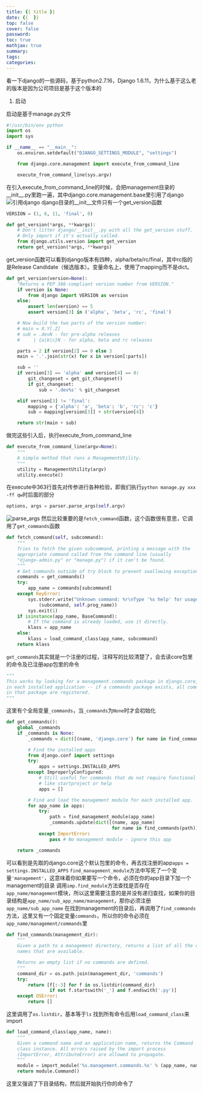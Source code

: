 ```yaml
--- 
title: {{ title }} 
date: {{  }}
top: false
cover: false
password:
toc: true 
mathjax: true 
summary: 
tags: 
categories: 
---
```


看一下django的一些源码，基于python2.7.16，Django 1.6.11，为什么基于这么老的版本是因为公司项目是基于这个版本的

1. 启动

启动是基于manage.py文件

```python
#!/usr/bin/env python
import os
import sys

if __name__ == "__main__":
    os.environ.setdefault("DJANGO_SETTINGS_MODULE", "settings")

    from django.core.management import execute_from_command_line

    execute_from_command_line(sys.argv)
```

在引入execute_from_command_line的时候，会把management目录的__init__.py里跑一遍，其中django.core.management.base里引用了django
![引用django](image/2020-12-24-17-44-08.png)
django目录的__init__文件只有一个get_version函数

```python
VERSION = (1, 6, 11, 'final', 0)

def get_version(*args, **kwargs):
    # Don't litter django/__init__.py with all the get_version stuff.
    # Only import if it's actually called.
    from django.utils.version import get_version
    return get_version(*args, **kwargs)
```

get_version函数可以看到django版本有四种，alpha/beta/rc/final，其中rc指的是Release Candidate（候选版本）。变量命名上，使用了mapping而不是dict。

```python
def get_version(version=None):
    "Returns a PEP 386-compliant version number from VERSION."
    if version is None:
        from django import VERSION as version
    else:
        assert len(version) == 5
        assert version[3] in ('alpha', 'beta', 'rc', 'final')

    # Now build the two parts of the version number:
    # main = X.Y[.Z]
    # sub = .devN - for pre-alpha releases
    #     | {a|b|c}N - for alpha, beta and rc releases

    parts = 2 if version[2] == 0 else 3
    main = '.'.join(str(x) for x in version[:parts])

    sub = ''
    if version[3] == 'alpha' and version[4] == 0:
        git_changeset = get_git_changeset()
        if git_changeset:
            sub = '.dev%s' % git_changeset

    elif version[3] != 'final':
        mapping = {'alpha': 'a', 'beta': 'b', 'rc': 'c'}
        sub = mapping[version[3]] + str(version[4])

    return str(main + sub)
```

做完这些引入后，执行execute_from_command_line

```python
def execute_from_command_line(argv=None):
    """
    A simple method that runs a ManagementUtility.
    """
    utility = ManagementUtility(argv)
    utility.execute()
```

在execute中363行首先对传参进行各种检验，即我们执行`python manage.py xxx -ff qw`时后面的部分

```python
options, args = parser.parse_args(self.argv)
```

 ![parse_args](image/2020-12-29-21-27-29.png)
 然后比较重要的是`fetch_command`函数，这个函数很有意思，它调用了`get_commands`函数

```python
def fetch_command(self, subcommand):
    """
    Tries to fetch the given subcommand, printing a message with the
    appropriate command called from the command line (usually
    "django-admin.py" or "manage.py") if it can't be found.
    """
    # Get commands outside of try block to prevent swallowing exceptions
    commands = get_commands()
    try:
        app_name = commands[subcommand]
    except KeyError:
        sys.stderr.write("Unknown command: %r\nType '%s help' for usage.\n" % \
            (subcommand, self.prog_name))
        sys.exit(1)
    if isinstance(app_name, BaseCommand):
        # If the command is already loaded, use it directly.
        klass = app_name
    else:
        klass = load_command_class(app_name, subcommand)
    return klass
```

`get_commands`其实就是一个注册的过程，注释写的比较清楚了，会去读core包里的命令及已注册app包里的命令

```python
"""
This works by looking for a management.commands package in django.core, and
in each installed application -- if a commands package exists, all commands
in that package are registered.
"""
```

这里有个全局变量`_commands`，当`_commands`为`None`时才会初始化

```python
def get_commands():
    global _commands
    if _commands is None:
        _commands = dict([(name, 'django.core') for name in find_commands(__path__[0])])

        # Find the installed apps
        from django.conf import settings
        try:
            apps = settings.INSTALLED_APPS
        except ImproperlyConfigured:
            # Still useful for commands that do not require functional settings,
            # like startproject or help
            apps = []

        # Find and load the management module for each installed app.
        for app_name in apps:
            try:
                path = find_management_module(app_name)
                _commands.update(dict([(name, app_name)
                                       for name in find_commands(path)]))
            except ImportError:
                pass # No management module - ignore this app

    return _commands
```

可以看到是先取的django.core这个默认包里的命令，再去找注册的app`apps = settings.INSTALLED_APPS`
`find_management_module`方法中写死了一个变量`'management'`，这意味着你如果要写一个命令，必须在你的app目录下加一个management的目录
调用`imp.find_module`方法查找是否存在`app_name/management`模块，所以这里需要注意的是并没有递归查找，如果你的目录结构是`app_name/sub_app_name/management`，那你必须注册`app_name/sub_app_name`
在找到management的目录后，再调用了`find_commands`方法，这里又有一个固定变量`commands`，所以你的命令必须在`app_name/management/commands`里

```python
def find_commands(management_dir):
    """
    Given a path to a management directory, returns a list of all the command
    names that are available.

    Returns an empty list if no commands are defined.
    """
    command_dir = os.path.join(management_dir, 'commands')
    try:
        return [f[:-3] for f in os.listdir(command_dir)
                if not f.startswith('_') and f.endswith('.py')]
    except OSError:
        return []
```

这里调用了`os.listdir`，基本等于`ls`
找到所有命令后用`load_command_class`来import

```python
def load_command_class(app_name, name):
    """
    Given a command name and an application name, returns the Command
    class instance. All errors raised by the import process
    (ImportError, AttributeError) are allowed to propagate.
    """
    module = import_module('%s.management.commands.%s' % (app_name, name))
    return module.Command()
```

这里又强调了下目录结构，然后就开始执行你的命令了
